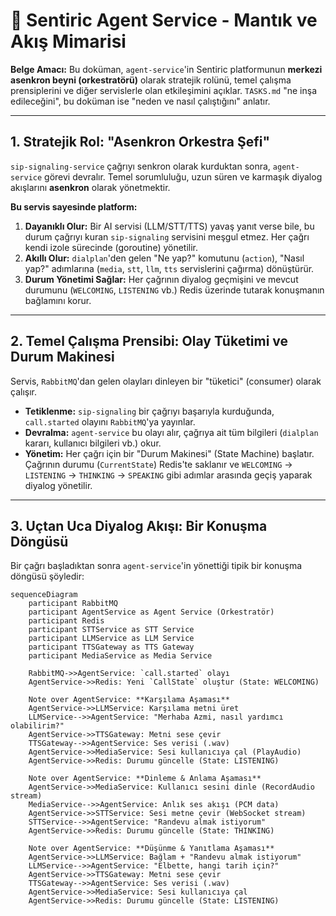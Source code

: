 # 🧠 Sentiric Agent Service - Mantık ve Akış Mimarisi

**Belge Amacı:** Bu doküman, `agent-service`'in Sentiric platformunun **merkezi asenkron beyni (orkestratörü)** olarak stratejik rolünü, temel çalışma prensiplerini ve diğer servislerle olan etkileşimini açıklar. `TASKS.md` "ne inşa edileceğini", bu doküman ise "neden ve nasıl çalıştığını" anlatır.

---

## 1. Stratejik Rol: "Asenkron Orkestra Şefi"

`sip-signaling-service` çağrıyı senkron olarak kurduktan sonra, `agent-service` görevi devralır. Temel sorumluluğu, uzun süren ve karmaşık diyalog akışlarını **asenkron** olarak yönetmektir.

**Bu servis sayesinde platform:**
1.  **Dayanıklı Olur:** Bir AI servisi (LLM/STT/TTS) yavaş yanıt verse bile, bu durum çağrıyı kuran `sip-signaling` servisini meşgul etmez. Her çağrı kendi izole sürecinde (goroutine) yönetilir.
2.  **Akıllı Olur:** `dialplan`'den gelen "Ne yap?" komutunu (`action`), "Nasıl yap?" adımlarına (`media`, `stt`, `llm`, `tts` servislerini çağırma) dönüştürür.
3.  **Durum Yönetimi Sağlar:** Her çağrının diyalog geçmişini ve mevcut durumunu (`WELCOMING`, `LISTENING` vb.) Redis üzerinde tutarak konuşmanın bağlamını korur.

---

## 2. Temel Çalışma Prensibi: Olay Tüketimi ve Durum Makinesi

Servis, `RabbitMQ`'dan gelen olayları dinleyen bir "tüketici" (consumer) olarak çalışır.

*   **Tetiklenme:** `sip-signaling` bir çağrıyı başarıyla kurduğunda, `call.started` olayını `RabbitMQ`'ya yayınlar.
*   **Devralma:** `agent-service` bu olayı alır, çağrıya ait tüm bilgileri (`dialplan` kararı, kullanıcı bilgileri vb.) okur.
*   **Yönetim:** Her çağrı için bir "Durum Makinesi" (State Machine) başlatır. Çağrının durumu (`CurrentState`) Redis'te saklanır ve `WELCOMING` -> `LISTENING` -> `THINKING` -> `SPEAKING` gibi adımlar arasında geçiş yaparak diyalog yönetilir.

---

## 3. Uçtan Uca Diyalog Akışı: Bir Konuşma Döngüsü

Bir çağrı başladıktan sonra `agent-service`'in yönettiği tipik bir konuşma döngüsü şöyledir:

```mermaid
sequenceDiagram
    participant RabbitMQ
    participant AgentService as Agent Service (Orkestratör)
    participant Redis
    participant STTService as STT Service
    participant LLMService as LLM Service
    participant TTSGateway as TTS Gateway
    participant MediaService as Media Service

    RabbitMQ->>AgentService: `call.started` olayı
    AgentService->>Redis: Yeni `CallState` oluştur (State: WELCOMING)
    
    Note over AgentService: **Karşılama Aşaması**
    AgentService->>LLMService: Karşılama metni üret
    LLMService-->>AgentService: "Merhaba Azmi, nasıl yardımcı olabilirim?"
    AgentService->>TTSGateway: Metni sese çevir
    TTSGateway-->>AgentService: Ses verisi (.wav)
    AgentService->>MediaService: Sesi kullanıcıya çal (PlayAudio)
    AgentService->>Redis: Durumu güncelle (State: LISTENING)

    Note over AgentService: **Dinleme & Anlama Aşaması**
    AgentService->>MediaService: Kullanıcı sesini dinle (RecordAudio stream)
    MediaService-->>AgentService: Anlık ses akışı (PCM data)
    AgentService->>STTService: Sesi metne çevir (WebSocket stream)
    STTService-->>AgentService: "Randevu almak istiyorum"
    AgentService->>Redis: Durumu güncelle (State: THINKING)

    Note over AgentService: **Düşünme & Yanıtlama Aşaması**
    AgentService->>LLMService: Bağlam + "Randevu almak istiyorum"
    LLMService-->>AgentService: "Elbette, hangi tarih için?"
    AgentService->>TTSGateway: Metni sese çevir
    TTSGateway-->>AgentService: Ses verisi (.wav)
    AgentService->>MediaService: Sesi kullanıcıya çal
    AgentService->>Redis: Durumu güncelle (State: LISTENING)
```